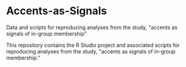 # Accents-as-Signals
Data and scripts for reproducing analyses from the study, "accents as signals of in-group membership"

This repository contains the R Studio project and associated scripts for reproducing analyses from the study, "accents as signals of in-group membership."
